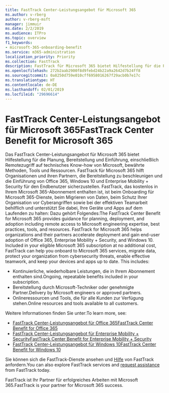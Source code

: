 ```yaml
---
title: FastTrack Center-Leistungsangebot für Microsoft 365
ms.author: v-rberg
author: v-rberg-msft
manager: jimmuir
ms.date: 2/2/2019
ms.audience: ITPro
ms.topic: overview
f1_keywords:
- microsoft-365-onboarding-benefit
ms.service: m365-administration
localization_priority: Priority
ms.collection: FastTrack
description: FastTrack für Microsoft 365 bietet Hilfestellung für die Planung, Bereitstellung und Einführung, einschließlich Remotezugriff auf technisches Know-how von Microsoft, bewährte Methoden, Tools und Ressourcen. FastTrack für Microsoft 365 hilft Organisationen und ihren Partnern, die Bereitstellung zu beschleunigen und die Einführung von Office 365, Windows 10 und Enterprise Mobility + Security für den Endbenutzer sicherzustellen.
ms.openlocfilehash: 272b2aab2900f8d9febd24b22a9a2642d7b24ff8
ms.sourcegitcommit: 0a8250d759e010cff6958016267f29acb0b7e17c
ms.translationtype: HT
ms.contentlocale: de-DE
ms.lasthandoff: 02/01/2019
ms.locfileid: "29696614"
---
```

# <a name="fasttrack-center-benefit-for-microsoft-365"></a><span data-ttu-id="e53e0-104">FastTrack Center-Leistungsangebot für Microsoft 365</span><span class="sxs-lookup"><span data-stu-id="e53e0-104">FastTrack Center Benefit for Microsoft 365</span></span>

<span data-ttu-id="e53e0-p102">Das FastTrack Center-Leistungsangebot für Microsoft 365 bietet Hilfestellung für die Planung, Bereitstellung und Einführung, einschließlich Remotezugriff auf technisches Know-how von Microsoft, bewährte Methoden, Tools und Ressourcen. FastTrack für Microsoft 365 hilft Organisationen und ihren Partnern, die Bereitstellung zu beschleunigen und die Einführung von Office 365, Windows 10 und Enterprise Mobility + Security für den Endbenutzer sicherzustellen. FastTrack, das kostenlos in Ihrem Microsoft 365-Abonnement enthalten ist, ist beim Onboarding für Microsoft 365-Dienste, beim Migrieren von Daten, beim Schutz Ihrer Organisation vor Cyberangriffen sowie bei der effektiven Teamarbeit behilflich und unterstützt Sie dabei, Ihre Geräte und Apps auf dem Laufenden zu halten: Dazu gehört Folgendes:</span><span class="sxs-lookup"><span data-stu-id="e53e0-p102">The FastTrack Center Benefit for Microsoft 365 provides guidance for planning, deployment, and adoption including remote access to Microsoft engineering expertise, best practices, tools, and resources. FastTrack for Microsoft 365 helps organizations and their partners accelerate deployment and gain end-user adoption of Office 365, Enterprise Mobility + Security, and Windows 10. Included in your eligible Microsoft 365 subscription at no additional cost, FastTrack can help you onboard to Microsoft 365 services, migrate data, protect your organization from cybersecurity threats, enable effective teamwork, and keep your devices and apps up to date. This includes:</span></span>

- <span data-ttu-id="e53e0-109">Kontinuierliche, wiederholbare Leistungen, die in Ihrem Abonnement enthalten sind.</span><span class="sxs-lookup"><span data-stu-id="e53e0-109">Ongoing, repeatable benefits included in your subscription.</span></span>
- <span data-ttu-id="e53e0-110">Bereitstellung durch Microsoft-Techniker oder genehmigte Partner.</span><span class="sxs-lookup"><span data-stu-id="e53e0-110">Delivery by Microsoft engineers or approved partners.</span></span>
- <span data-ttu-id="e53e0-111">Onlineressourcen und Tools, die für alle Kunden zur Verfügung stehen.</span><span class="sxs-lookup"><span data-stu-id="e53e0-111">Online resources and tools available to all customers.</span></span>
  
<span data-ttu-id="e53e0-112">Weitere Informationen finden Sie unter:</span><span class="sxs-lookup"><span data-stu-id="e53e0-112">To learn more, see:</span></span>

- [<span data-ttu-id="e53e0-113">FastTrack Center-Leistungsangebot für Office 365</span><span class="sxs-lookup"><span data-stu-id="e53e0-113">FastTrack Center Benefit for Office 365</span></span>](https://go.microsoft.com/fwlink/?linkid=2044752) 
- [<span data-ttu-id="e53e0-114">FastTrack Center-Leistungsangebot für Enterprise Mobility + Security</span><span class="sxs-lookup"><span data-stu-id="e53e0-114">FastTrack Center Benefit for Enterprise Mobility + Security</span></span>](https://go.microsoft.com/fwlink/?linkid=2005312)
- [<span data-ttu-id="e53e0-115">FastTrack Center-Leistungsangebot für Windows 10</span><span class="sxs-lookup"><span data-stu-id="e53e0-115">FastTrack Center Benefit for Windows 10</span></span>](https://go.microsoft.com/fwlink/?linkid=2044661) 

<span data-ttu-id="e53e0-116">Sie können sich die FastTrack-Dienste ansehen und [Hilfe](https://go.microsoft.com/fwlink/p/?LinkId=2003903) von FastTrack anfordern.</span><span class="sxs-lookup"><span data-stu-id="e53e0-116">You can also explore FastTrack services and [request assistance](https://go.microsoft.com/fwlink/p/?LinkId=2003903) from FastTrack today.</span></span>

<span data-ttu-id="e53e0-117">FastTrack ist Ihr Partner für erfolgreiches Arbeiten mit Microsoft 365.</span><span class="sxs-lookup"><span data-stu-id="e53e0-117">FastTrack is your partner for Microsoft 365 success.</span></span>
  
  

 